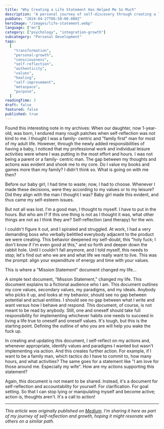 ```yaml
---
title: "Why Creating a Life Statement Has Helped Me So Much"
description: "A personal journey of self-discovery through creating a life statement, exploring the gap between values and actions, and finding clarity in personal identity."
pubDate: "2024-04-27T08:50:00.000Z"
heroImage: "/images/life-statement.webp"
language: ["en"]
category: ["psychology", "integration-growth"]
subcategory: "Personal Development"
tags:
  [
    "transformation",
    "personal-growth",
    "consciousness",
    "self-reflection",
    "authenticity",
    "values",
    "healing",
    "self-improvement",
    "metaspace",
    "purpose",
  ]
readingTime: 3
draft: false
featured: false
published: true
---
```


Found this interesting note in my archives:
When our daughter, now 1-year-old, was born, I endured many rough patches when self-reflection was not kind to me. I thought I was a family- centric and "family first" man for most of my adult life. However, through the newly added responsibilities of having a baby, I noticed that my professional work and individual leisure activities were where I was putting in the most effort and hours. I was not being a parent or a family- centric man. The gap between my thoughts and actions was evident and shook me to my core. Do I value my books and games more than my family? I didn't think so. What is going on with me then?

Before our baby girl, I had time to waste; now, I had to choose. Whenever I made these decisions, were they according to my values or to my leisure? Did they align with the man I thought I was? Baby girl made this evident, and thus came my self-esteem issues.

But not all was lost. I'm a good man, I thought to myself. I have to put in the hours. But who am I? If this one thing is not as I thought it was, what other things are not as I think they are? Self-reflection (and therapy) for the win.

I couldn't figure it out, and I spiraled and struggled. At work, I had a very demanding boss who verbally belittled everybody adjacent to the product we were creating. This behavior deepened my self-doubt, this "holy fuck; I don't know if I'm even good at this," and so forth and deeper down the rabbit hole. Until I couldn't fall anymore, and I told myself, this needs to stop; let's find out who we are and what life we really want to live. This was the prompt: align your expenditure of energy and time with your values.

This is where a "Mission Statement" document changed my life...

A simple text document, "Mission Statement," changed my life. This document explains to a fictional audience who I am. This document outlines my core values, secondary values, my paradigms, and my ideals. Anybody who picks it up, and looks at my behavior, should see no gap between potential and actual entities. I should see no gap between what I write and want versus how I behave and respond. This document, of course, is not meant to be read by anybody. Still, one and oneself should take full responsibility for implementing whichever habits one needs to succeed in living a life true to oneself and oneself values. It's tough, but this is the starting point. Defining the outline of who you are will help you wake the fuck up.

In creating and updating this document, I self-reflect on my actions and, whenever appropriate, identify values and paradigms I wanted but wasn't implementing via action. And this creates further action. For example, if I want to be a family man, which tactics do I have to commit to, how many hours, and what activities? The same goes for a statement like "I am love for those around me. Especially my wife". How are my actions supporting this statement?

Again, this document is not meant to be shared. Instead, it's a document for self-reflection and accountability for yourself. For clarification. For goal setting. So that I can stop lying or manipulating myself and become active; action is, thoughts aren't. It's a call to action!

---

_This article was originally published on [Medium](https://medium.com/@wizards777/why-creating-a-life-statement-has-helped-me-so-much-7077afc34f18). I'm sharing it here as part of my journey of self-reflection and growth, hoping it might resonate with others on a similar path._
